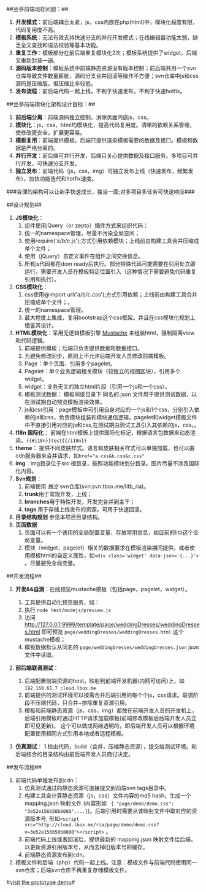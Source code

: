 ##兰亭前端现存问题：##
1. **开发模式**：前后端耦合太紧，js，css内嵌在php(html)中，模块化程度有限，代码复用度不高。
2. **模板系统**：无法有效支持快速分支的并行开发模式；在线编辑器功能太弱，缺乏全文查找和语法校验等基本功能。
3. **重复工作**：模板部分在前后端重复模块化2次；模板系统提供了widget，后端又重新封装一遍。
4. **源码版本控制**：模板系统中前端静态资源没有版本控制；前后端共用一个svn仓库导致文件数量膨胀，源码分支合并回滚等操作不方便；svn仓库中js和css源码是压缩版，但压缩比率较低。
5. **发布流程**：前后端代码一起上线，不利于快速发布，不利于快速hotfix。

##兰亭前端模块化架构设计目标：##
1. **前后端分离**：前端源码独立控制，消除页面内嵌js，css。
2. **模块化**：js，css，html均模块化，提高代码复用度。清晰的依赖关系管理，使修改更安全，扩展更容易。
3. **模板复用**：前端提供模板，后端只提供渲染模板需要的数据及接口。模板和数据是严格分离的。
4. **并行开发**：前后端可并行开发，后端只关心提供数据及接口服务。多项目可并行开发，可快速分支开发。
5. **独立发布**：前端代码（js，css，img）可独立发布上线（快速发布，频繁发布），加快功能迭代和hotfix速度。

###合理的架构可以让新手快速成长，独当一面;对多项目多任务可快速响应###

##设计规划##
1. **JS模块化**：
 	1. 组件使用jQuery（or zepto）插件方式来组织代码；
	2. 统一的namespace管理，尽量不污染全局空间；
	3. 使用require('a/b/c.js');方式引用依赖模块；上线前由构建工具合并压缩成单个文件；
	4. 使用（jQuery）自定义事件在组件之间交换信息。
	5. 所有js代码都在dom ready后执行。部分特殊代码可能需要在引用处立即运行，需要开发人员在模板特定位置引入（这种情况下需要避免代码重复引用和执行）。
2. **CSS模块化**：
	1. css使用@import url('a/b/c.css');方式引用依赖；上线前由构建工具合并压缩成单个文件；。
	2. 统一的namespace管理。
	3. 最大程度上集成，复用bootstrap这个css框架。并且在css模块化规划上借鉴其设计。
3. **HTML模块化**：采用无逻辑模板引擎 [Mustache](http://mustache.github.com/) 来组装html，强制隔离view和代码逻辑。
	1. 前端提供模板；后端只负责提供数据和数据接口。
	2. 为避免修改同步，原则上不允许后端开发人员修改前端模板。
	3. Page：单个页面，引用多个pagelet。
	4. Pagelet：单个业务逻辑相关模块（较独立的视图区块），引用多个widget。
	5. widget：业务无关的独立html片段（引用一个js和一个css）。
	6. 模板测试数据： 模板同级目录下 同名的.json 文件用于提供测试数据，以在测试期自动预览模板渲染效果。
	7. js和css引用：page模板中可引用自身对应的一个js和1个css，分别引入依赖的js和css，负责模块组装和模块通信逻辑。pagelet和widget模板文件中不直接引用对应的js和css,在测试期由测试工具引入其依赖的js，css。。
4. **I18n 国际化**： 前端在html模板上提供国际化标记，根据语言包数据来动态渲染。`{{#i18n}}test{{/i18n}}` 
5. **theme**： 提供不同皮肤样式。语言和皮肤相关样式可以单独加载，也可以由cdn服务器来合并请求，如`href="a.css&b.css&c.css"`
6. **img**：img目录位于src 根目录，按照功能模块划分目录。图片尽量不涉及国际化内容。
7. **Svn规划**：
	1. 前端使用 *独立* svn仓库(svn:svn.tbox.me/litb_ria)。
	2. **trunk**用于常规开发，上线；
	3. **branches**用于特性开发，开发完合并到主干；
	4. **tags** 用于存储上线发布的资源，可用于快速回滚。
8. **目录结构规划** 参见本项目目录结构。
9. **页面数据**
	1. 页面可以有一个通用的全局配置变量，存放常用信息，如目前的litb这个全局变量。
	2. 模块（widget，pagelet）相关的数据要求在模板渲染期间提供，或者使用模板html的自定义属性，如`<div class='widget' data-json='{...}'>` 。尽量避免全局变量。
	
##开发流程##
1. **开发&&自测**：在线预览mustache模板（包括page，pagelet，widget）。
	1. 工具提供自动化预览服务，如：
	1. 执行 `node test/nodejs/preview.js` 
	2. 访问 http://127.0.0.1:9999/template/page/weddingDresses/weddingDresses.html 即可预览 `page/weddingDresses/weddingDresses.html` 这个mustache模板；
	3. 模板数据默认从同名的 `page/weddingDresses/weddingDresses.json` json文件中读取。
2. **前后端联调测试**：
	1. 后端配置前端资源的host，映射到前端开发机器(内网可访问)上，如 `192.168.61.7 cloud.lbox.me`
	2. 前端提供的测试环境可以按需合并后端引用的每个个js，css请求。联调阶段不压缩代码，只合并+排除重复资源引用。
	3. 模板和前端静态资源（js，css，img）都放在前端开发人员的开发机上，后端引用模板时通过HTTP请求加载模板(前端修改模板后后端开发人员立即可见更新)。
	   这个可以做成网络透明的，即后端开发人员可以根据环境配置使用相同方式引用本地或者远程模板。

3. **仿真测试**：
	1.检出代码，build（合并，压缩静态资源），提交给测试环境。和后端结合的目录结构由前后端开发人员商讨决定。

##发布流程##
1. 前端代码单独发布到cdn：
	1. 仿真测试通过的静态资源可直接提交到前端svn tags目录中。
	2. 构建工具会计算静态资源（js，css）文件内容的md5 hash，生成一个mapping.json 映射文件 (内容形如 ` { "page/demo/demo.css": "3e52e156b50b8080",...}`)。后端引用时需要从该映射文件中取对应的资源版本号,
	形如`<script src="http://cloud.lbox.me/ria/page/demo/demo.css?v=3e52e156b50b8080"></script>` 。
	3. 前端代码上线或者回滚后，提供最新的 mapping.json 映射文件给后端，以更新资源引用版本号，从而去掉旧版本号的缓存。
	4. 前端静态资源发布到cdn。
2. 模板文件和后端（php）代码一起上线。注意：模板文件与前端代码使用同一svn仓库；后端svn仓库不再重复存储模板文件。


#[visit the prototype demo](http://session.im:9999/)#



